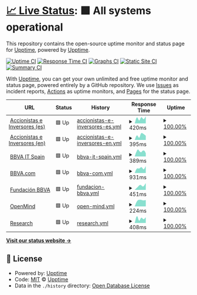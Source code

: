 # [📈 Live Status](https://upptime.github.io/upptime): <!--live status--> **🟩 All systems operational**

This repository contains the open-source uptime monitor and status page for [Upptime](https://upptime.js.org), powered by [Upptime](https://github.com/upptime/upptime).

[![Uptime CI](https://github.com/next-franciscocalle/openweb-uptime/workflows/Uptime%20CI/badge.svg)](https://github.com/next-franciscocalle/openweb-uptime/actions?query=workflow%3A%22Uptime+CI%22)
[![Response Time CI](https://github.com/next-franciscocalle/openweb-uptime/workflows/Response%20Time%20CI/badge.svg)](https://github.com/next-franciscocalle/openweb-uptime/actions?query=workflow%3A%22Response+Time+CI%22)
[![Graphs CI](https://github.com/next-franciscocalle/openweb-uptime/workflows/Graphs%20CI/badge.svg)](https://github.com/next-franciscocalle/openweb-uptime/actions?query=workflow%3A%22Graphs+CI%22)
[![Static Site CI](https://github.com/next-franciscocalle/openweb-uptime/workflows/Static%20Site%20CI/badge.svg)](https://github.com/next-franciscocalle/openweb-uptime/actions?query=workflow%3A%22Static+Site+CI%22)
[![Summary CI](https://github.com/next-franciscocalle/openweb-uptime/workflows/Summary%20CI/badge.svg)](https://github.com/next-franciscocalle/openweb-uptime/actions?query=workflow%3A%22Summary+CI%22)

With [Upptime](https://upptime.js.org), you can get your own unlimited and free uptime monitor and status page, powered entirely by a GitHub repository. We use [Issues](https://github.com/upptime/upptime/issues) as incident reports, [Actions](https://github.com/next-franciscocalle/openweb-uptime/actions) as uptime monitors, and [Pages](https://upptime.github.io/upptime) for the status page.

<!--start: status pages-->
<!-- This summary is generated by Upptime (https://github.com/upptime/upptime) -->
<!-- Do not edit this manually, your changes will be overwritten -->
<!-- prettier-ignore -->
| URL | Status | History | Response Time | Uptime |
| --- | ------ | ------- | ------------- | ------ |
| <img alt="" src="https://favicons.githubusercontent.com/accionistaseinversores.bbva.com" height="13"> [Accionistas e Inversores (es)](https://accionistaseinversores.bbva.com/) | 🟩 Up | [accionistas-e-inversores-es.yml](https://github.com/next-franciscocalle/openweb-uptime/commits/HEAD/history/accionistas-e-inversores-es.yml) | <details><summary><img alt="Response time graph" src="./graphs/accionistas-e-inversores-es/response-time-week.png" height="20"> 420ms</summary><br><a href="https://next-franciscocalle.github.io/openweb-uptime/history/accionistas-e-inversores-es"><img alt="Response time 420" src="https://img.shields.io/endpoint?url=https%3A%2F%2Fraw.githubusercontent.com%2Fnext-franciscocalle%2Fopenweb-uptime%2FHEAD%2Fapi%2Faccionistas-e-inversores-es%2Fresponse-time.json"></a><br><a href="https://next-franciscocalle.github.io/openweb-uptime/history/accionistas-e-inversores-es"><img alt="24-hour response time 420" src="https://img.shields.io/endpoint?url=https%3A%2F%2Fraw.githubusercontent.com%2Fnext-franciscocalle%2Fopenweb-uptime%2FHEAD%2Fapi%2Faccionistas-e-inversores-es%2Fresponse-time-day.json"></a><br><a href="https://next-franciscocalle.github.io/openweb-uptime/history/accionistas-e-inversores-es"><img alt="7-day response time 420" src="https://img.shields.io/endpoint?url=https%3A%2F%2Fraw.githubusercontent.com%2Fnext-franciscocalle%2Fopenweb-uptime%2FHEAD%2Fapi%2Faccionistas-e-inversores-es%2Fresponse-time-week.json"></a><br><a href="https://next-franciscocalle.github.io/openweb-uptime/history/accionistas-e-inversores-es"><img alt="30-day response time 420" src="https://img.shields.io/endpoint?url=https%3A%2F%2Fraw.githubusercontent.com%2Fnext-franciscocalle%2Fopenweb-uptime%2FHEAD%2Fapi%2Faccionistas-e-inversores-es%2Fresponse-time-month.json"></a><br><a href="https://next-franciscocalle.github.io/openweb-uptime/history/accionistas-e-inversores-es"><img alt="1-year response time 420" src="https://img.shields.io/endpoint?url=https%3A%2F%2Fraw.githubusercontent.com%2Fnext-franciscocalle%2Fopenweb-uptime%2FHEAD%2Fapi%2Faccionistas-e-inversores-es%2Fresponse-time-year.json"></a></details> | <details><summary><a href="https://next-franciscocalle.github.io/openweb-uptime/history/accionistas-e-inversores-es">100.00%</a></summary><a href="https://next-franciscocalle.github.io/openweb-uptime/history/accionistas-e-inversores-es"><img alt="All-time uptime 100.00%" src="https://img.shields.io/endpoint?url=https%3A%2F%2Fraw.githubusercontent.com%2Fnext-franciscocalle%2Fopenweb-uptime%2FHEAD%2Fapi%2Faccionistas-e-inversores-es%2Fuptime.json"></a><br><a href="https://next-franciscocalle.github.io/openweb-uptime/history/accionistas-e-inversores-es"><img alt="24-hour uptime 100.00%" src="https://img.shields.io/endpoint?url=https%3A%2F%2Fraw.githubusercontent.com%2Fnext-franciscocalle%2Fopenweb-uptime%2FHEAD%2Fapi%2Faccionistas-e-inversores-es%2Fuptime-day.json"></a><br><a href="https://next-franciscocalle.github.io/openweb-uptime/history/accionistas-e-inversores-es"><img alt="7-day uptime 100.00%" src="https://img.shields.io/endpoint?url=https%3A%2F%2Fraw.githubusercontent.com%2Fnext-franciscocalle%2Fopenweb-uptime%2FHEAD%2Fapi%2Faccionistas-e-inversores-es%2Fuptime-week.json"></a><br><a href="https://next-franciscocalle.github.io/openweb-uptime/history/accionistas-e-inversores-es"><img alt="30-day uptime 100.00%" src="https://img.shields.io/endpoint?url=https%3A%2F%2Fraw.githubusercontent.com%2Fnext-franciscocalle%2Fopenweb-uptime%2FHEAD%2Fapi%2Faccionistas-e-inversores-es%2Fuptime-month.json"></a><br><a href="https://next-franciscocalle.github.io/openweb-uptime/history/accionistas-e-inversores-es"><img alt="1-year uptime 100.00%" src="https://img.shields.io/endpoint?url=https%3A%2F%2Fraw.githubusercontent.com%2Fnext-franciscocalle%2Fopenweb-uptime%2FHEAD%2Fapi%2Faccionistas-e-inversores-es%2Fuptime-year.json"></a></details>
| <img alt="" src="https://favicons.githubusercontent.com/shareholdersandinvestors.bbva.com" height="13"> [Accionistas e Inversores (en)](https://shareholdersandinvestors.bbva.com/) | 🟩 Up | [accionistas-e-inversores-en.yml](https://github.com/next-franciscocalle/openweb-uptime/commits/HEAD/history/accionistas-e-inversores-en.yml) | <details><summary><img alt="Response time graph" src="./graphs/accionistas-e-inversores-en/response-time-week.png" height="20"> 395ms</summary><br><a href="https://next-franciscocalle.github.io/openweb-uptime/history/accionistas-e-inversores-en"><img alt="Response time 395" src="https://img.shields.io/endpoint?url=https%3A%2F%2Fraw.githubusercontent.com%2Fnext-franciscocalle%2Fopenweb-uptime%2FHEAD%2Fapi%2Faccionistas-e-inversores-en%2Fresponse-time.json"></a><br><a href="https://next-franciscocalle.github.io/openweb-uptime/history/accionistas-e-inversores-en"><img alt="24-hour response time 395" src="https://img.shields.io/endpoint?url=https%3A%2F%2Fraw.githubusercontent.com%2Fnext-franciscocalle%2Fopenweb-uptime%2FHEAD%2Fapi%2Faccionistas-e-inversores-en%2Fresponse-time-day.json"></a><br><a href="https://next-franciscocalle.github.io/openweb-uptime/history/accionistas-e-inversores-en"><img alt="7-day response time 395" src="https://img.shields.io/endpoint?url=https%3A%2F%2Fraw.githubusercontent.com%2Fnext-franciscocalle%2Fopenweb-uptime%2FHEAD%2Fapi%2Faccionistas-e-inversores-en%2Fresponse-time-week.json"></a><br><a href="https://next-franciscocalle.github.io/openweb-uptime/history/accionistas-e-inversores-en"><img alt="30-day response time 395" src="https://img.shields.io/endpoint?url=https%3A%2F%2Fraw.githubusercontent.com%2Fnext-franciscocalle%2Fopenweb-uptime%2FHEAD%2Fapi%2Faccionistas-e-inversores-en%2Fresponse-time-month.json"></a><br><a href="https://next-franciscocalle.github.io/openweb-uptime/history/accionistas-e-inversores-en"><img alt="1-year response time 395" src="https://img.shields.io/endpoint?url=https%3A%2F%2Fraw.githubusercontent.com%2Fnext-franciscocalle%2Fopenweb-uptime%2FHEAD%2Fapi%2Faccionistas-e-inversores-en%2Fresponse-time-year.json"></a></details> | <details><summary><a href="https://next-franciscocalle.github.io/openweb-uptime/history/accionistas-e-inversores-en">100.00%</a></summary><a href="https://next-franciscocalle.github.io/openweb-uptime/history/accionistas-e-inversores-en"><img alt="All-time uptime 100.00%" src="https://img.shields.io/endpoint?url=https%3A%2F%2Fraw.githubusercontent.com%2Fnext-franciscocalle%2Fopenweb-uptime%2FHEAD%2Fapi%2Faccionistas-e-inversores-en%2Fuptime.json"></a><br><a href="https://next-franciscocalle.github.io/openweb-uptime/history/accionistas-e-inversores-en"><img alt="24-hour uptime 100.00%" src="https://img.shields.io/endpoint?url=https%3A%2F%2Fraw.githubusercontent.com%2Fnext-franciscocalle%2Fopenweb-uptime%2FHEAD%2Fapi%2Faccionistas-e-inversores-en%2Fuptime-day.json"></a><br><a href="https://next-franciscocalle.github.io/openweb-uptime/history/accionistas-e-inversores-en"><img alt="7-day uptime 100.00%" src="https://img.shields.io/endpoint?url=https%3A%2F%2Fraw.githubusercontent.com%2Fnext-franciscocalle%2Fopenweb-uptime%2FHEAD%2Fapi%2Faccionistas-e-inversores-en%2Fuptime-week.json"></a><br><a href="https://next-franciscocalle.github.io/openweb-uptime/history/accionistas-e-inversores-en"><img alt="30-day uptime 100.00%" src="https://img.shields.io/endpoint?url=https%3A%2F%2Fraw.githubusercontent.com%2Fnext-franciscocalle%2Fopenweb-uptime%2FHEAD%2Fapi%2Faccionistas-e-inversores-en%2Fuptime-month.json"></a><br><a href="https://next-franciscocalle.github.io/openweb-uptime/history/accionistas-e-inversores-en"><img alt="1-year uptime 100.00%" src="https://img.shields.io/endpoint?url=https%3A%2F%2Fraw.githubusercontent.com%2Fnext-franciscocalle%2Fopenweb-uptime%2FHEAD%2Fapi%2Faccionistas-e-inversores-en%2Fuptime-year.json"></a></details>
| <img alt="" src="https://favicons.githubusercontent.com/www.bbvaitspain.com" height="13"> [BBVA IT Spain](https://www.bbvaitspain.com) | 🟩 Up | [bbva-it-spain.yml](https://github.com/next-franciscocalle/openweb-uptime/commits/HEAD/history/bbva-it-spain.yml) | <details><summary><img alt="Response time graph" src="./graphs/bbva-it-spain/response-time-week.png" height="20"> 389ms</summary><br><a href="https://next-franciscocalle.github.io/openweb-uptime/history/bbva-it-spain"><img alt="Response time 389" src="https://img.shields.io/endpoint?url=https%3A%2F%2Fraw.githubusercontent.com%2Fnext-franciscocalle%2Fopenweb-uptime%2FHEAD%2Fapi%2Fbbva-it-spain%2Fresponse-time.json"></a><br><a href="https://next-franciscocalle.github.io/openweb-uptime/history/bbva-it-spain"><img alt="24-hour response time 389" src="https://img.shields.io/endpoint?url=https%3A%2F%2Fraw.githubusercontent.com%2Fnext-franciscocalle%2Fopenweb-uptime%2FHEAD%2Fapi%2Fbbva-it-spain%2Fresponse-time-day.json"></a><br><a href="https://next-franciscocalle.github.io/openweb-uptime/history/bbva-it-spain"><img alt="7-day response time 389" src="https://img.shields.io/endpoint?url=https%3A%2F%2Fraw.githubusercontent.com%2Fnext-franciscocalle%2Fopenweb-uptime%2FHEAD%2Fapi%2Fbbva-it-spain%2Fresponse-time-week.json"></a><br><a href="https://next-franciscocalle.github.io/openweb-uptime/history/bbva-it-spain"><img alt="30-day response time 389" src="https://img.shields.io/endpoint?url=https%3A%2F%2Fraw.githubusercontent.com%2Fnext-franciscocalle%2Fopenweb-uptime%2FHEAD%2Fapi%2Fbbva-it-spain%2Fresponse-time-month.json"></a><br><a href="https://next-franciscocalle.github.io/openweb-uptime/history/bbva-it-spain"><img alt="1-year response time 389" src="https://img.shields.io/endpoint?url=https%3A%2F%2Fraw.githubusercontent.com%2Fnext-franciscocalle%2Fopenweb-uptime%2FHEAD%2Fapi%2Fbbva-it-spain%2Fresponse-time-year.json"></a></details> | <details><summary><a href="https://next-franciscocalle.github.io/openweb-uptime/history/bbva-it-spain">100.00%</a></summary><a href="https://next-franciscocalle.github.io/openweb-uptime/history/bbva-it-spain"><img alt="All-time uptime 100.00%" src="https://img.shields.io/endpoint?url=https%3A%2F%2Fraw.githubusercontent.com%2Fnext-franciscocalle%2Fopenweb-uptime%2FHEAD%2Fapi%2Fbbva-it-spain%2Fuptime.json"></a><br><a href="https://next-franciscocalle.github.io/openweb-uptime/history/bbva-it-spain"><img alt="24-hour uptime 100.00%" src="https://img.shields.io/endpoint?url=https%3A%2F%2Fraw.githubusercontent.com%2Fnext-franciscocalle%2Fopenweb-uptime%2FHEAD%2Fapi%2Fbbva-it-spain%2Fuptime-day.json"></a><br><a href="https://next-franciscocalle.github.io/openweb-uptime/history/bbva-it-spain"><img alt="7-day uptime 100.00%" src="https://img.shields.io/endpoint?url=https%3A%2F%2Fraw.githubusercontent.com%2Fnext-franciscocalle%2Fopenweb-uptime%2FHEAD%2Fapi%2Fbbva-it-spain%2Fuptime-week.json"></a><br><a href="https://next-franciscocalle.github.io/openweb-uptime/history/bbva-it-spain"><img alt="30-day uptime 100.00%" src="https://img.shields.io/endpoint?url=https%3A%2F%2Fraw.githubusercontent.com%2Fnext-franciscocalle%2Fopenweb-uptime%2FHEAD%2Fapi%2Fbbva-it-spain%2Fuptime-month.json"></a><br><a href="https://next-franciscocalle.github.io/openweb-uptime/history/bbva-it-spain"><img alt="1-year uptime 100.00%" src="https://img.shields.io/endpoint?url=https%3A%2F%2Fraw.githubusercontent.com%2Fnext-franciscocalle%2Fopenweb-uptime%2FHEAD%2Fapi%2Fbbva-it-spain%2Fuptime-year.json"></a></details>
| <img alt="" src="https://favicons.githubusercontent.com/www.bbva.com" height="13"> [BBVA.com](https://www.bbva.com) | 🟩 Up | [bbva-com.yml](https://github.com/next-franciscocalle/openweb-uptime/commits/HEAD/history/bbva-com.yml) | <details><summary><img alt="Response time graph" src="./graphs/bbva-com/response-time-week.png" height="20"> 931ms</summary><br><a href="https://next-franciscocalle.github.io/openweb-uptime/history/bbva-com"><img alt="Response time 931" src="https://img.shields.io/endpoint?url=https%3A%2F%2Fraw.githubusercontent.com%2Fnext-franciscocalle%2Fopenweb-uptime%2FHEAD%2Fapi%2Fbbva-com%2Fresponse-time.json"></a><br><a href="https://next-franciscocalle.github.io/openweb-uptime/history/bbva-com"><img alt="24-hour response time 931" src="https://img.shields.io/endpoint?url=https%3A%2F%2Fraw.githubusercontent.com%2Fnext-franciscocalle%2Fopenweb-uptime%2FHEAD%2Fapi%2Fbbva-com%2Fresponse-time-day.json"></a><br><a href="https://next-franciscocalle.github.io/openweb-uptime/history/bbva-com"><img alt="7-day response time 931" src="https://img.shields.io/endpoint?url=https%3A%2F%2Fraw.githubusercontent.com%2Fnext-franciscocalle%2Fopenweb-uptime%2FHEAD%2Fapi%2Fbbva-com%2Fresponse-time-week.json"></a><br><a href="https://next-franciscocalle.github.io/openweb-uptime/history/bbva-com"><img alt="30-day response time 931" src="https://img.shields.io/endpoint?url=https%3A%2F%2Fraw.githubusercontent.com%2Fnext-franciscocalle%2Fopenweb-uptime%2FHEAD%2Fapi%2Fbbva-com%2Fresponse-time-month.json"></a><br><a href="https://next-franciscocalle.github.io/openweb-uptime/history/bbva-com"><img alt="1-year response time 931" src="https://img.shields.io/endpoint?url=https%3A%2F%2Fraw.githubusercontent.com%2Fnext-franciscocalle%2Fopenweb-uptime%2FHEAD%2Fapi%2Fbbva-com%2Fresponse-time-year.json"></a></details> | <details><summary><a href="https://next-franciscocalle.github.io/openweb-uptime/history/bbva-com">100.00%</a></summary><a href="https://next-franciscocalle.github.io/openweb-uptime/history/bbva-com"><img alt="All-time uptime 100.00%" src="https://img.shields.io/endpoint?url=https%3A%2F%2Fraw.githubusercontent.com%2Fnext-franciscocalle%2Fopenweb-uptime%2FHEAD%2Fapi%2Fbbva-com%2Fuptime.json"></a><br><a href="https://next-franciscocalle.github.io/openweb-uptime/history/bbva-com"><img alt="24-hour uptime 100.00%" src="https://img.shields.io/endpoint?url=https%3A%2F%2Fraw.githubusercontent.com%2Fnext-franciscocalle%2Fopenweb-uptime%2FHEAD%2Fapi%2Fbbva-com%2Fuptime-day.json"></a><br><a href="https://next-franciscocalle.github.io/openweb-uptime/history/bbva-com"><img alt="7-day uptime 100.00%" src="https://img.shields.io/endpoint?url=https%3A%2F%2Fraw.githubusercontent.com%2Fnext-franciscocalle%2Fopenweb-uptime%2FHEAD%2Fapi%2Fbbva-com%2Fuptime-week.json"></a><br><a href="https://next-franciscocalle.github.io/openweb-uptime/history/bbva-com"><img alt="30-day uptime 100.00%" src="https://img.shields.io/endpoint?url=https%3A%2F%2Fraw.githubusercontent.com%2Fnext-franciscocalle%2Fopenweb-uptime%2FHEAD%2Fapi%2Fbbva-com%2Fuptime-month.json"></a><br><a href="https://next-franciscocalle.github.io/openweb-uptime/history/bbva-com"><img alt="1-year uptime 100.00%" src="https://img.shields.io/endpoint?url=https%3A%2F%2Fraw.githubusercontent.com%2Fnext-franciscocalle%2Fopenweb-uptime%2FHEAD%2Fapi%2Fbbva-com%2Fuptime-year.json"></a></details>
| <img alt="" src="https://favicons.githubusercontent.com/www.fbbva.es" height="13"> [Fundación BBVA](https://www.fbbva.es/) | 🟩 Up | [fundacion-bbva.yml](https://github.com/next-franciscocalle/openweb-uptime/commits/HEAD/history/fundacion-bbva.yml) | <details><summary><img alt="Response time graph" src="./graphs/fundacion-bbva/response-time-week.png" height="20"> 451ms</summary><br><a href="https://next-franciscocalle.github.io/openweb-uptime/history/fundacion-bbva"><img alt="Response time 451" src="https://img.shields.io/endpoint?url=https%3A%2F%2Fraw.githubusercontent.com%2Fnext-franciscocalle%2Fopenweb-uptime%2FHEAD%2Fapi%2Ffundacion-bbva%2Fresponse-time.json"></a><br><a href="https://next-franciscocalle.github.io/openweb-uptime/history/fundacion-bbva"><img alt="24-hour response time 451" src="https://img.shields.io/endpoint?url=https%3A%2F%2Fraw.githubusercontent.com%2Fnext-franciscocalle%2Fopenweb-uptime%2FHEAD%2Fapi%2Ffundacion-bbva%2Fresponse-time-day.json"></a><br><a href="https://next-franciscocalle.github.io/openweb-uptime/history/fundacion-bbva"><img alt="7-day response time 451" src="https://img.shields.io/endpoint?url=https%3A%2F%2Fraw.githubusercontent.com%2Fnext-franciscocalle%2Fopenweb-uptime%2FHEAD%2Fapi%2Ffundacion-bbva%2Fresponse-time-week.json"></a><br><a href="https://next-franciscocalle.github.io/openweb-uptime/history/fundacion-bbva"><img alt="30-day response time 451" src="https://img.shields.io/endpoint?url=https%3A%2F%2Fraw.githubusercontent.com%2Fnext-franciscocalle%2Fopenweb-uptime%2FHEAD%2Fapi%2Ffundacion-bbva%2Fresponse-time-month.json"></a><br><a href="https://next-franciscocalle.github.io/openweb-uptime/history/fundacion-bbva"><img alt="1-year response time 451" src="https://img.shields.io/endpoint?url=https%3A%2F%2Fraw.githubusercontent.com%2Fnext-franciscocalle%2Fopenweb-uptime%2FHEAD%2Fapi%2Ffundacion-bbva%2Fresponse-time-year.json"></a></details> | <details><summary><a href="https://next-franciscocalle.github.io/openweb-uptime/history/fundacion-bbva">100.00%</a></summary><a href="https://next-franciscocalle.github.io/openweb-uptime/history/fundacion-bbva"><img alt="All-time uptime 100.00%" src="https://img.shields.io/endpoint?url=https%3A%2F%2Fraw.githubusercontent.com%2Fnext-franciscocalle%2Fopenweb-uptime%2FHEAD%2Fapi%2Ffundacion-bbva%2Fuptime.json"></a><br><a href="https://next-franciscocalle.github.io/openweb-uptime/history/fundacion-bbva"><img alt="24-hour uptime 100.00%" src="https://img.shields.io/endpoint?url=https%3A%2F%2Fraw.githubusercontent.com%2Fnext-franciscocalle%2Fopenweb-uptime%2FHEAD%2Fapi%2Ffundacion-bbva%2Fuptime-day.json"></a><br><a href="https://next-franciscocalle.github.io/openweb-uptime/history/fundacion-bbva"><img alt="7-day uptime 100.00%" src="https://img.shields.io/endpoint?url=https%3A%2F%2Fraw.githubusercontent.com%2Fnext-franciscocalle%2Fopenweb-uptime%2FHEAD%2Fapi%2Ffundacion-bbva%2Fuptime-week.json"></a><br><a href="https://next-franciscocalle.github.io/openweb-uptime/history/fundacion-bbva"><img alt="30-day uptime 100.00%" src="https://img.shields.io/endpoint?url=https%3A%2F%2Fraw.githubusercontent.com%2Fnext-franciscocalle%2Fopenweb-uptime%2FHEAD%2Fapi%2Ffundacion-bbva%2Fuptime-month.json"></a><br><a href="https://next-franciscocalle.github.io/openweb-uptime/history/fundacion-bbva"><img alt="1-year uptime 100.00%" src="https://img.shields.io/endpoint?url=https%3A%2F%2Fraw.githubusercontent.com%2Fnext-franciscocalle%2Fopenweb-uptime%2FHEAD%2Fapi%2Ffundacion-bbva%2Fuptime-year.json"></a></details>
| <img alt="" src="https://favicons.githubusercontent.com/www.bbvaopenmind.com" height="13"> [OpenMind](https://www.bbvaopenmind.com/) | 🟩 Up | [open-mind.yml](https://github.com/next-franciscocalle/openweb-uptime/commits/HEAD/history/open-mind.yml) | <details><summary><img alt="Response time graph" src="./graphs/open-mind/response-time-week.png" height="20"> 224ms</summary><br><a href="https://next-franciscocalle.github.io/openweb-uptime/history/open-mind"><img alt="Response time 224" src="https://img.shields.io/endpoint?url=https%3A%2F%2Fraw.githubusercontent.com%2Fnext-franciscocalle%2Fopenweb-uptime%2FHEAD%2Fapi%2Fopen-mind%2Fresponse-time.json"></a><br><a href="https://next-franciscocalle.github.io/openweb-uptime/history/open-mind"><img alt="24-hour response time 224" src="https://img.shields.io/endpoint?url=https%3A%2F%2Fraw.githubusercontent.com%2Fnext-franciscocalle%2Fopenweb-uptime%2FHEAD%2Fapi%2Fopen-mind%2Fresponse-time-day.json"></a><br><a href="https://next-franciscocalle.github.io/openweb-uptime/history/open-mind"><img alt="7-day response time 224" src="https://img.shields.io/endpoint?url=https%3A%2F%2Fraw.githubusercontent.com%2Fnext-franciscocalle%2Fopenweb-uptime%2FHEAD%2Fapi%2Fopen-mind%2Fresponse-time-week.json"></a><br><a href="https://next-franciscocalle.github.io/openweb-uptime/history/open-mind"><img alt="30-day response time 224" src="https://img.shields.io/endpoint?url=https%3A%2F%2Fraw.githubusercontent.com%2Fnext-franciscocalle%2Fopenweb-uptime%2FHEAD%2Fapi%2Fopen-mind%2Fresponse-time-month.json"></a><br><a href="https://next-franciscocalle.github.io/openweb-uptime/history/open-mind"><img alt="1-year response time 224" src="https://img.shields.io/endpoint?url=https%3A%2F%2Fraw.githubusercontent.com%2Fnext-franciscocalle%2Fopenweb-uptime%2FHEAD%2Fapi%2Fopen-mind%2Fresponse-time-year.json"></a></details> | <details><summary><a href="https://next-franciscocalle.github.io/openweb-uptime/history/open-mind">100.00%</a></summary><a href="https://next-franciscocalle.github.io/openweb-uptime/history/open-mind"><img alt="All-time uptime 100.00%" src="https://img.shields.io/endpoint?url=https%3A%2F%2Fraw.githubusercontent.com%2Fnext-franciscocalle%2Fopenweb-uptime%2FHEAD%2Fapi%2Fopen-mind%2Fuptime.json"></a><br><a href="https://next-franciscocalle.github.io/openweb-uptime/history/open-mind"><img alt="24-hour uptime 100.00%" src="https://img.shields.io/endpoint?url=https%3A%2F%2Fraw.githubusercontent.com%2Fnext-franciscocalle%2Fopenweb-uptime%2FHEAD%2Fapi%2Fopen-mind%2Fuptime-day.json"></a><br><a href="https://next-franciscocalle.github.io/openweb-uptime/history/open-mind"><img alt="7-day uptime 100.00%" src="https://img.shields.io/endpoint?url=https%3A%2F%2Fraw.githubusercontent.com%2Fnext-franciscocalle%2Fopenweb-uptime%2FHEAD%2Fapi%2Fopen-mind%2Fuptime-week.json"></a><br><a href="https://next-franciscocalle.github.io/openweb-uptime/history/open-mind"><img alt="30-day uptime 100.00%" src="https://img.shields.io/endpoint?url=https%3A%2F%2Fraw.githubusercontent.com%2Fnext-franciscocalle%2Fopenweb-uptime%2FHEAD%2Fapi%2Fopen-mind%2Fuptime-month.json"></a><br><a href="https://next-franciscocalle.github.io/openweb-uptime/history/open-mind"><img alt="1-year uptime 100.00%" src="https://img.shields.io/endpoint?url=https%3A%2F%2Fraw.githubusercontent.com%2Fnext-franciscocalle%2Fopenweb-uptime%2FHEAD%2Fapi%2Fopen-mind%2Fuptime-year.json"></a></details>
| <img alt="" src="https://favicons.githubusercontent.com/www.bbvaresearch.com" height="13"> [Research](https://www.bbvaresearch.com/) | 🟩 Up | [research.yml](https://github.com/next-franciscocalle/openweb-uptime/commits/HEAD/history/research.yml) | <details><summary><img alt="Response time graph" src="./graphs/research/response-time-week.png" height="20"> 408ms</summary><br><a href="https://next-franciscocalle.github.io/openweb-uptime/history/research"><img alt="Response time 408" src="https://img.shields.io/endpoint?url=https%3A%2F%2Fraw.githubusercontent.com%2Fnext-franciscocalle%2Fopenweb-uptime%2FHEAD%2Fapi%2Fresearch%2Fresponse-time.json"></a><br><a href="https://next-franciscocalle.github.io/openweb-uptime/history/research"><img alt="24-hour response time 408" src="https://img.shields.io/endpoint?url=https%3A%2F%2Fraw.githubusercontent.com%2Fnext-franciscocalle%2Fopenweb-uptime%2FHEAD%2Fapi%2Fresearch%2Fresponse-time-day.json"></a><br><a href="https://next-franciscocalle.github.io/openweb-uptime/history/research"><img alt="7-day response time 408" src="https://img.shields.io/endpoint?url=https%3A%2F%2Fraw.githubusercontent.com%2Fnext-franciscocalle%2Fopenweb-uptime%2FHEAD%2Fapi%2Fresearch%2Fresponse-time-week.json"></a><br><a href="https://next-franciscocalle.github.io/openweb-uptime/history/research"><img alt="30-day response time 408" src="https://img.shields.io/endpoint?url=https%3A%2F%2Fraw.githubusercontent.com%2Fnext-franciscocalle%2Fopenweb-uptime%2FHEAD%2Fapi%2Fresearch%2Fresponse-time-month.json"></a><br><a href="https://next-franciscocalle.github.io/openweb-uptime/history/research"><img alt="1-year response time 408" src="https://img.shields.io/endpoint?url=https%3A%2F%2Fraw.githubusercontent.com%2Fnext-franciscocalle%2Fopenweb-uptime%2FHEAD%2Fapi%2Fresearch%2Fresponse-time-year.json"></a></details> | <details><summary><a href="https://next-franciscocalle.github.io/openweb-uptime/history/research">100.00%</a></summary><a href="https://next-franciscocalle.github.io/openweb-uptime/history/research"><img alt="All-time uptime 100.00%" src="https://img.shields.io/endpoint?url=https%3A%2F%2Fraw.githubusercontent.com%2Fnext-franciscocalle%2Fopenweb-uptime%2FHEAD%2Fapi%2Fresearch%2Fuptime.json"></a><br><a href="https://next-franciscocalle.github.io/openweb-uptime/history/research"><img alt="24-hour uptime 100.00%" src="https://img.shields.io/endpoint?url=https%3A%2F%2Fraw.githubusercontent.com%2Fnext-franciscocalle%2Fopenweb-uptime%2FHEAD%2Fapi%2Fresearch%2Fuptime-day.json"></a><br><a href="https://next-franciscocalle.github.io/openweb-uptime/history/research"><img alt="7-day uptime 100.00%" src="https://img.shields.io/endpoint?url=https%3A%2F%2Fraw.githubusercontent.com%2Fnext-franciscocalle%2Fopenweb-uptime%2FHEAD%2Fapi%2Fresearch%2Fuptime-week.json"></a><br><a href="https://next-franciscocalle.github.io/openweb-uptime/history/research"><img alt="30-day uptime 100.00%" src="https://img.shields.io/endpoint?url=https%3A%2F%2Fraw.githubusercontent.com%2Fnext-franciscocalle%2Fopenweb-uptime%2FHEAD%2Fapi%2Fresearch%2Fuptime-month.json"></a><br><a href="https://next-franciscocalle.github.io/openweb-uptime/history/research"><img alt="1-year uptime 100.00%" src="https://img.shields.io/endpoint?url=https%3A%2F%2Fraw.githubusercontent.com%2Fnext-franciscocalle%2Fopenweb-uptime%2FHEAD%2Fapi%2Fresearch%2Fuptime-year.json"></a></details>

<!--end: status pages-->

[**Visit our status website →**](https://upptime.github.io/upptime)

## 📄 License

- Powered by: [Upptime](https://github.com/upptime/upptime)
- Code: [MIT](./LICENSE) © [Upptime](https://upptime.js.org)
- Data in the `./history` directory: [Open Database License](https://opendatacommons.org/licenses/odbl/1-0/)
